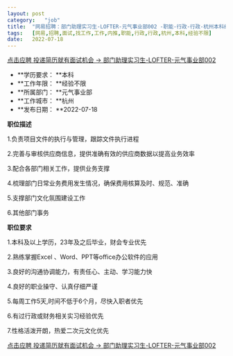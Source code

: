 ```yaml
---
layout:	post
category:	"job"
title:	"网易招聘：部门助理实习生-LOFTER-元气事业部002 -职能-行政-行政-杭州本科经验不限"
tags:	[网易,招聘,面试,找工作,工作,内推,职能,行政,行政,杭州,本科,经验不限]
date:	2022-07-18
---
```


[点击应聘 投递简历就有面试机会 ->  部门助理实习生-LOFTER-元气事业部002 ](http://mobile.bole.netease.com/bole/boleDetail?id=41610&employeeId=346f03c3cda5f04c&key=all)



- **学历要求： **本科
- **工作年限： **经验不限
- **所属部门： **元气事业部
- **工作城市： **杭州
- **发布日期： **2022-07-18



**职位描述**

1.负责项目文件的执行与管理，跟踪文件执行进程

2.完善与审核供应商信息，提供准确有效的供应商数据以提高业务效率

3.配合各部门相关工作，提供业务支撑

4.梳理部门日常业务费用发生情况，确保费用核算及时、规范、准确

5.支撑部门文化氛围建设工作

6.其他部门事务



**职位要求**

1.本科及以上学历，23年及之后毕业，财会专业优先

2.熟练掌握Excel 、Word、PPT等office办公软件的应用

3.良好的沟通协调能力，有责任心、主动、学习能力快

4.良好的职业操守、认真仔细严谨

5.每周工作5天,时间不低于6个月，尽快入职者优先

6.有过行政或财务相关实习经验优先

7.性格活泼开朗，热爱二次元文化优先



[点击应聘 投递简历就有面试机会 ->  部门助理实习生-LOFTER-元气事业部002 ](http://mobile.bole.netease.com/bole/boleDetail?id=41610&employeeId=346f03c3cda5f04c&key=all)